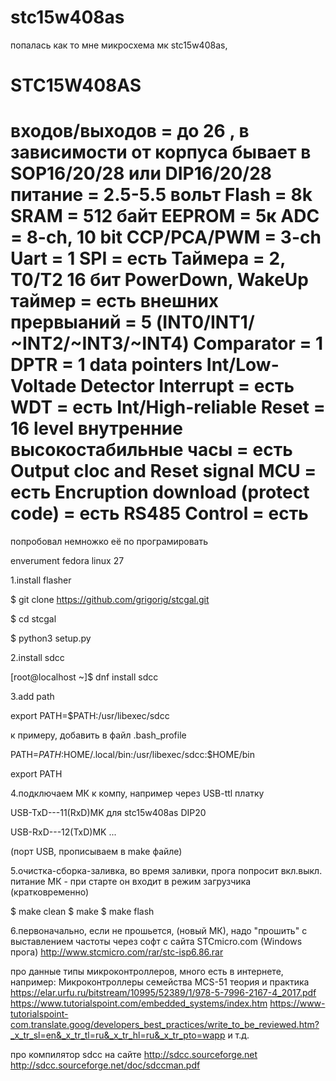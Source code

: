 # stc15w408as

попалась как то мне микросхема мк stc15w408as,

STC15W408AS
===================================================================================
входов/выходов = до 26 , в зависимости от корпуса бывает в SOP16/20/28 или DIP16/20/28
питание        = 2.5-5.5 вольт
Flash          = 8k
SRAM           = 512 байт
EEPROM         = 5к
ADC            = 8-ch, 10 bit
CCP/PCA/PWM    = 3-ch
Uart           = 1
SPI            = есть
Таймера        = 2, T0/T2 16 бит
PowerDown,
 WakeUp таймер = есть
внешних 
прервыаний     = 5  (INT0/INT1/ ~INT2/~INT3/~INT4)
Comparator     = 1 
DPTR           = 1 data pointers
Int/Low-Voltade Detector 
     Interrupt = есть
WDT            = есть
Int/High-reliable 
 Reset         = 16 level
внутренние высокостабильные 
          часы = есть 
Output cloc and Reset
    signal MCU = есть 
Encruption download
(protect code) = есть 
RS485 Control  = есть 
===================================================================================




попробовал немножко её по програмировать



enverument fedora linux 27

1.install flasher

$ git clone https://github.com/grigorig/stcgal.git

$ cd stcgal

$ python3 setup.py



2.install sdcc

[root@localhost ~]$ dnf install sdcc



3.add path

export PATH=$PATH:/usr/libexec/sdcc

к примеру, добавить в файл .bash_profile

PATH=$PATH:$HOME/.local/bin:/usr/libexec/sdcc:$HOME/bin

export PATH



4.подключаем МК к компу, например через USB-ttl платку

 USB-TxD---11(RxD)MK для stc15w408as DIP20

 USB-RxD---12(TxD)MK ...

(порт USB, прописываем в make файле)


5.очистка-сборка-заливка,
  во время заливки, 
  прога попросит вкл.выкл. питание МК - при старте он входит в режим загрузчика (кратковременно)

$ make clean
$ make
$ make flash


6.первоначально, если не прошьется, (новый МК), надо "прошить" с выставлением частоты
  через софт с сайта STCmicro.com (Windows прога) http://www.stcmicro.com/rar/stc-isp6.86.rar


про данные типы микроконтроллеров, много есть в интернете, например:
 Микроконтроллеры семейства MCS-51 теория и практика
 https://elar.urfu.ru/bitstream/10995/52389/1/978-5-7996-2167-4_2017.pdf
https://www.tutorialspoint.com/embedded_systems/index.htm
https://www-tutorialspoint-com.translate.goog/developers_best_practices/write_to_be_reviewed.htm?_x_tr_sl=en&_x_tr_tl=ru&_x_tr_hl=ru&_x_tr_pto=wapp
и т.д.


про компилятор sdcc на сайте http://sdcc.sourceforge.net
http://sdcc.sourceforge.net/doc/sdccman.pdf





